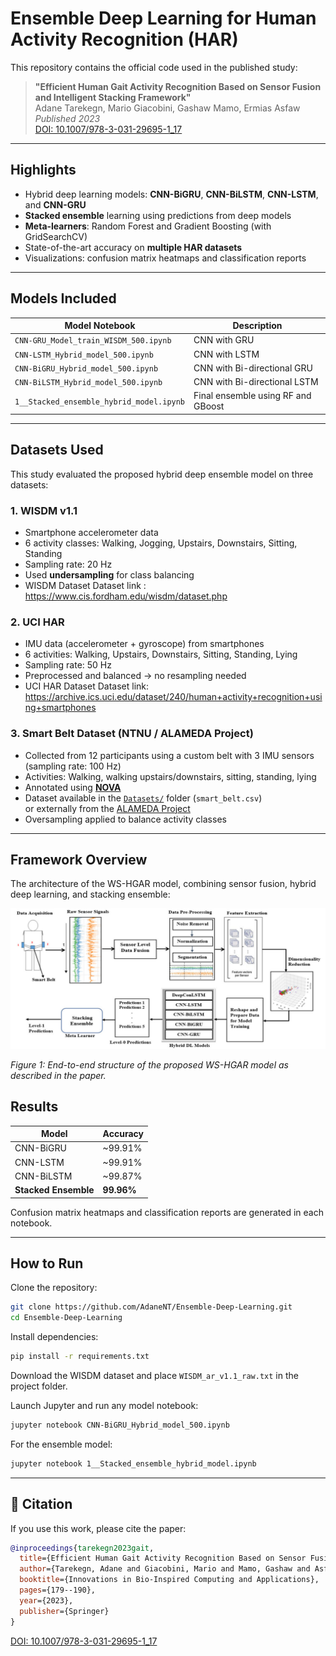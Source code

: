 # Ensemble Deep Learning for Human Activity Recognition (HAR)

This repository contains the official code used in the published study:

> **"Efficient Human Gait Activity Recognition Based on Sensor Fusion and Intelligent Stacking Framework"**  
> Adane Tarekegn, Mario Giacobini, Gashaw Mamo, Ermias Asfaw  
> *Published 2023*  
> [DOI: 10.1007/978-3-031-29695-1_17](https://doi.org/10.1109/JSEN.2023.3319353)

---

## Highlights

- Hybrid deep learning models: **CNN-BiGRU**, **CNN-BiLSTM**, **CNN-LSTM**, and **CNN-GRU**
- **Stacked ensemble** learning using predictions from deep models
- **Meta-learners**: Random Forest and Gradient Boosting (with GridSearchCV)
- State-of-the-art accuracy on **multiple HAR datasets**
- Visualizations: confusion matrix heatmaps and classification reports

---

## Models Included

| Model Notebook                          | Description                         |
|----------------------------------------|-------------------------------------|
| `CNN-GRU_Model_train_WISDM_500.ipynb`  | CNN with GRU                        |
| `CNN-LSTM_Hybrid_model_500.ipynb`      | CNN with LSTM                       |
| `CNN-BiGRU_Hybrid_model_500.ipynb`     | CNN with Bi-directional GRU         |
| `CNN-BiLSTM_Hybrid_model_500.ipynb`    | CNN with Bi-directional LSTM        |
| `1__Stacked_ensemble_hybrid_model.ipynb`| Final ensemble using RF and GBoost |

---
## Datasets Used

This study evaluated the proposed hybrid deep ensemble model on three datasets:

### 1. WISDM v1.1
- Smartphone accelerometer data
- 6 activity classes: Walking, Jogging, Upstairs, Downstairs, Sitting, Standing
- Sampling rate: 20 Hz
- Used **undersampling** for class balancing
- WISDM Dataset Dataset link : https://www.cis.fordham.edu/wisdm/dataset.php
  
### 2. UCI HAR
- IMU data (accelerometer + gyroscope) from smartphones
- 6 activities: Walking, Upstairs, Downstairs, Sitting, Standing, Lying
- Sampling rate: 50 Hz
- Preprocessed and balanced → no resampling needed
- UCI HAR Dataset Dataset link: https://archive.ics.uci.edu/dataset/240/human+activity+recognition+using+smartphones

### 3. Smart Belt Dataset (NTNU / ALAMEDA Project)
- Collected from 12 participants using a custom belt with 3 IMU sensors (sampling rate: 100 Hz)
- Activities: Walking, walking upstairs/downstairs, sitting, standing, lying
- Annotated using [**NOVA**](https://github.com/hcmlab/nova)
- Dataset available in the [`Datasets/`](./Datasets/) folder (`smart_belt.csv`)  
  or externally from the [ALAMEDA Project](https://alamedaproject.eu/)
- Oversampling applied to balance activity classes

---
## Framework Overview

The architecture of the WS-HGAR model, combining sensor fusion, hybrid deep learning, and stacking ensemble:

![Framework Overview](figures/ws-hgar-framework.png)

*Figure 1: End-to-end structure of the proposed WS-HGAR model as described in the paper.*

## Results

| Model             | Accuracy   |
|------------------|------------|
| CNN-BiGRU         | ~99.91%    |
| CNN-LSTM          | ~99.91%    |
| CNN-BiLSTM        | ~99.87%    |
| **Stacked Ensemble** | **99.96%** |

Confusion matrix heatmaps and classification reports are generated in each notebook.

---

## How to Run

Clone the repository:

```bash
git clone https://github.com/AdaneNT/Ensemble-Deep-Learning.git
cd Ensemble-Deep-Learning
```

Install dependencies:

```bash
pip install -r requirements.txt
```

Download the WISDM dataset and place `WISDM_ar_v1.1_raw.txt` in the project folder.

Launch Jupyter and run any model notebook:

```bash
jupyter notebook CNN-BiGRU_Hybrid_model_500.ipynb
```

For the ensemble model:

```bash
jupyter notebook 1__Stacked_ensemble_hybrid_model.ipynb
```

---

## 📖 Citation

If you use this work, please cite the paper:

```bibtex
@inproceedings{tarekegn2023gait,
  title={Efficient Human Gait Activity Recognition Based on Sensor Fusion and Intelligent Stacking Framework},
  author={Tarekegn, Adane and Giacobini, Mario and Mamo, Gashaw and Asfaw, Ermias},
  booktitle={Innovations in Bio-Inspired Computing and Applications},
  pages={179--190},
  year={2023},
  publisher={Springer}
}
```
[DOI: 10.1007/978-3-031-29695-1_17](https://doi.org/10.1007/978-3-031-29695-1_17)
